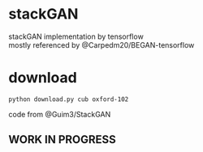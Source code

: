 # stackGAN
stackGAN implementation by tensorflow <br/>
mostly referenced by @Carpedm20/BEGAN-tensorflow


# download
```
python download.py cub oxford-102
```
code from @Guim3/StackGAN


## WORK IN PROGRESS
